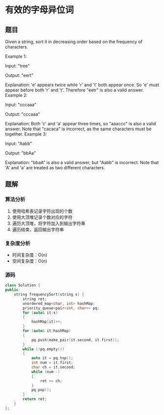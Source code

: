 # 有效的字母异位词
## 题目
Given a string, sort it in decreasing order based on the frequency of characters.

Example 1:

Input:
"tree"

Output:
"eert"

Explanation:
'e' appears twice while 'r' and 't' both appear once.
So 'e' must appear before both 'r' and 't'. Therefore "eetr" is also a valid answer.
Example 2:

Input:
"cccaaa"

Output:
"cccaaa"

Explanation:
Both 'c' and 'a' appear three times, so "aaaccc" is also a valid answer.
Note that "cacaca" is incorrect, as the same characters must be together.
Example 3:

Input:
"Aabb"

Output:
"bbAa"

Explanation:
"bbaA" is also a valid answer, but "Aabb" is incorrect.
Note that 'A' and 'a' are treated as two different characters.

## 题解
### 算法分析
1. 使用哈希表记录字符出现的个数
2. 使用大顶堆记录个数对应的字符
3. 遍历大顶堆，将字符加入到输出字符串
4. 遍历结束，返回输出字符串
### 复杂度分析
+ 时间复杂度：O(n)
+ 空间复杂度：O(n)
### 源码
```C++ []
class Solution {
public:
    string frequencySort(string s) {
        string ret;
        unordered_map<char, int> hashMap;
        priority_queue<pair<int, char>> pq;
        for (auto& it:s)
        {
            hashMap[it]++;
        }
        for (auto& it:hashMap)
        {
            pq.push(make_pair(it.second, it.first));
        }
        while (!pq.empty())
        {
            auto it = pq.top();
            int num = it.first;
            char ch = it.second;
            while (num--)
            {
                ret += ch;
            }
            pq.pop();
        }
        return ret;        
    }
};